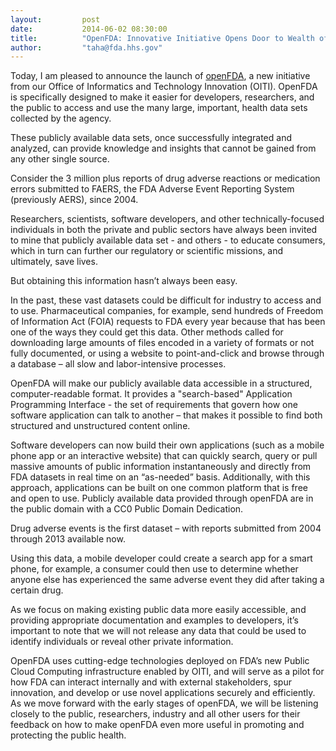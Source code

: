 ```yaml
---
layout:         post
date:           2014-06-02 08:30:00
title:          "OpenFDA: Innovative Initiative Opens Door to Wealth of FDA’s Publicly Available Data "
author:         "taha@fda.hhs.gov"
---
```



Today, I am pleased to announce the launch of [openFDA](https://open.fda.gov/), a new initiative from our Office of Informatics and Technology Innovation (OITI). OpenFDA is specifically designed to make it easier for developers, researchers, and the public to access and use the many large, important, health data sets collected by the agency.


These publicly available data sets, once successfully integrated and analyzed, can provide knowledge and insights that cannot be gained from any other single source.

Consider the 3 million plus reports of drug adverse reactions or medication errors submitted to FAERS, the FDA Adverse Event Reporting System (previously AERS), since 2004.  

Researchers, scientists, software developers, and other technically-focused individuals in both the private and public sectors have always been invited to mine that publicly available data set - and others - to educate consumers, which in turn can further our regulatory or scientific missions, and ultimately, save lives. 

But obtaining this information hasn’t always been easy. 

In the past, these vast datasets could be difficult for industry to access and to use.  Pharmaceutical companies, for example, send hundreds of Freedom of Information Act (FOIA) requests to FDA every year because that has been one of the ways they could get this data. Other methods called for downloading large amounts of files encoded in a variety of formats or not fully documented, or using a website to point-and-click and browse through a database – all slow and labor-intensive processes.

OpenFDA will make our publicly available data accessible in a structured, computer-readable format. It provides a "search-based" Application Programming Interface - the set of requirements that govern how one software application can talk to another – that makes it possible to find both structured and unstructured content online.

Software developers can now build their own applications (such as a mobile phone app or an interactive website) that can quickly search, query or pull massive amounts of public information instantaneously and directly from FDA datasets in real time on an “as-needed” basis. Additionally, with this approach, applications can be built on one common platform that is free and open to use. Publicly available data provided through openFDA are in the public domain with a CC0 Public Domain Dedication.

Drug adverse events is the first dataset – with reports submitted from 2004 through 2013 available now. 

Using this data, a mobile developer could create a search app for a smart phone, for example, a consumer could then use to determine whether anyone else has experienced the same adverse event they did after taking a certain drug.

As we focus on making existing public data more easily accessible, and providing appropriate documentation and examples to developers, it’s important to note that we will not release any data that could be used to identify individuals or reveal other private information.

OpenFDA uses cutting-edge technologies deployed on FDA’s new Public Cloud Computing infrastructure enabled by OITI, and will serve as a pilot for how FDA can interact internally and with external stakeholders, spur innovation, and develop or use novel applications securely and efficiently. As we move forward with the early stages of openFDA, we will be listening closely to the public, researchers, industry and all other users for their feedback on how to make openFDA even more useful in promoting and protecting the public health.